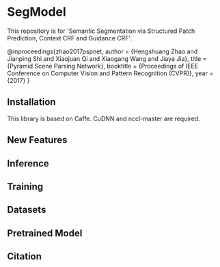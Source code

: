 SegModel
=====


This repository is for 'Semantic Segmentation via Structured Patch Prediction, Context CRF and Guidance CRF'.

@inproceedings{zhao2017pspnet,
  author = {Hengshuang Zhao and
            Jianping Shi and
            Xiaojuan Qi and
            Xiaogang Wang and
            Jiaya Jia},
  title = {Pyramid Scene Parsing Network},
  booktitle = {Proceedings of IEEE Conference on Computer Vision and Pattern Recognition (CVPR)},
  year = {2017}
}

Installation
----
This library is based on Caffe. CuDNN and nccl-master are required.


New Features
----


Inference
----

Training
----

Datasets
----


Pretrained Model
----

Citation
----



